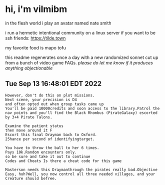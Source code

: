 # hi, i'm vilmibm

in the flesh world i play an avatar named nate smith

i run a hermetic intentional community on a linux server if you want to be ssh friends: https://tilde.town

my favorite food is mapo tofu

this readme regenerates once a day with a new randomized sonnet cut up from a bunch of video game FAQs.
_please do let me know if it produces anything objectionable_

## Tue Sep 13 16:48:01 EDT 2022

    However, don't do this on plot missions.
    Next scene, your precision is D4
    and often opted out when group tasks came up
    You'll be paid 10000credits and soon access to the library.Patrol the nav points and you'll find the Black Rhombus (PirateGalaxy) escorted by 3+4 Pirate Talons.
    
    Examine the patient status
    then move around it F
    Escort this final Drayman back to Oxford.
    25 hance per second of identifyingtarget.
    
    You have to throw the ball to her 6 times.
    Pays 10k.Random encounters only.
    so be sure and take it out to continue
    Codes and Cheats Is there a cheat code for this game
    
    Masterson needs this Draymanthrough the pirates really bad.Objective
    Easy, huh?Well, you now control all three needed villages, and your Creature should befree.
